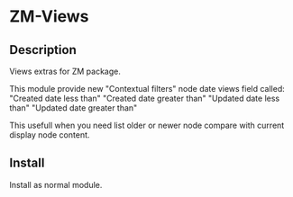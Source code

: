 ZM-Views
========

## Description
Views extras for ZM package.

This module provide new "Contextual filters" node date views field called:
"Created date less than"
"Created date greater than"
"Updated date less than"
"Updated date greater than"

This usefull when you need list older or newer node compare with current display
node content.

## Install
Install as normal module.
